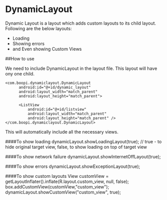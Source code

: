 # DynamicLayout

Dynamic Layout is a layout which adds custom layouts to its child layout. Following are the below layouts:

* Loading
* Showing errors
* and Even showing Custom Views

##How to use

We need to include DynamicLayout in the layout file. This layout will have ony one child. 
  
    <com.boopi.dynamiclayout.DynamicLayout
          android:id="@+id/dynamic_layout"
          android:layout_width="match_parent"
          android:layout_height="match_parent">

          <ListView
              android:id="@+id/listview"
              android:layout_width="match_parent"
              android:layout_height="match_parent" />
    </com.boopi.dynamiclayout.DynamicLayout>
    
This will automatically include all the necessary views.

####To show loading
    dynamicLayout.showLoadingLayout(true);  // true - to hide original target view, false, to show loading on top of target view
   
####To show network failure
    dynamicLayout.showInternetOffLayout(true);
    
####To show errors
    dynamicLayout.showExceptionLayout(true);
    
####To show custom layouts
    View customView = getLayoutInflater().inflate(R.layout.custom_view, null, false);
    box.addCustomView(customView,"custom_view");
    dynamicLayout.showCustomView("custom_view", true);
    
